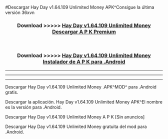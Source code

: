 #Descargar Hay Day v1.64.109 Unlimited Money  APK^Consigue la última versión 36xvn



<div align="center">
<h3>Download >>>>> <a href="https://es-sites.web.app/?es= Hay Day v1.64.109 Unlimited Money ">Hay Day v1.64.109 Unlimited Money  Descargar A P K Premium</a></h3><br>

<h3>Download >>>>> <a href="https://es-sites.web.app/?es= Hay Day v1.64.109 Unlimited Money ">Hay Day v1.64.109 Unlimited Money  Instalador de A P K para .Android</a></h3>
</div>


----------------------------------------------------------

----------------------------------------------------------

----------------------------------------------------------

Descargar Hay Day v1.64.109 Unlimited Money  .APK^MOD^ para .Android gratis.

Descargar la aplicación. Hay Day v1.64.109 Unlimited Money  APK^El nombre es la versión para .Android.

Descargar Hay Day v1.64.109 Unlimited Money  A P K [Sin anuncios]

Descargar Hay Day v1.64.109 Unlimited Money  gratuita del mod para .Android.